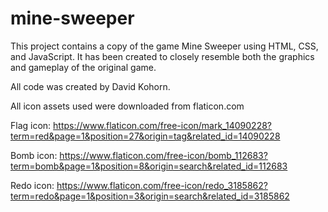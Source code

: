 # mine-sweeper

This project contains a copy of the game Mine Sweeper using HTML, CSS, and JavaScript. It has been created to closely resemble both the graphics and gameplay of the original game.

All code was created by David Kohorn.

All icon assets used were downloaded from flaticon.com

Flag icon:
https://www.flaticon.com/free-icon/mark_14090228?term=red&page=1&position=27&origin=tag&related_id=14090228

Bomb icon:
https://www.flaticon.com/free-icon/bomb_112683?term=bomb&page=1&position=8&origin=search&related_id=112683

Redo icon:
https://www.flaticon.com/free-icon/redo_3185862?term=redo&page=1&position=3&origin=search&related_id=3185862

